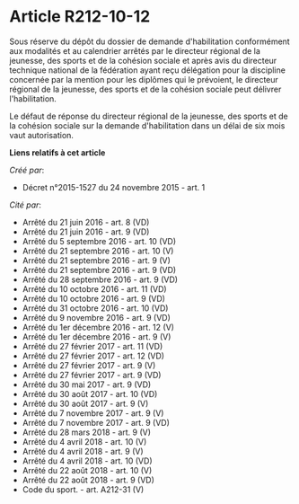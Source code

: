 # Article R212-10-12

Sous réserve du dépôt du dossier de demande d'habilitation conformément aux modalités et au calendrier arrêtés par le
directeur régional de la jeunesse, des sports et de la cohésion sociale et après avis du directeur technique national de la
fédération ayant reçu délégation pour la discipline concernée par la mention pour les diplômes qui le prévoient, le directeur
régional de la jeunesse, des sports et de la cohésion sociale peut délivrer l'habilitation. 

Le défaut de réponse du directeur régional de la jeunesse, des sports et de la cohésion sociale sur la demande d'habilitation
dans un délai de six mois vaut autorisation.

**Liens relatifs à cet article**

_Créé par_:

  - Décret n°2015-1527 du 24 novembre 2015 - art. 1

_Cité par_:

  - Arrêté du 21 juin 2016 - art. 8 (VD)
  - Arrêté du 21 juin 2016 - art. 9 (VD)
  - Arrêté du 5 septembre 2016 - art. 10 (VD)
  - Arrêté du 21 septembre 2016 - art. 10 (V)
  - Arrêté du 21 septembre 2016 - art. 9 (V)
  - Arrêté du 21 septembre 2016 - art. 9 (VD)
  - Arrêté du 28 septembre 2016 - art. 9 (VD)
  - Arrêté du 10 octobre 2016 - art. 11 (VD)
  - Arrêté du 10 octobre 2016 - art. 9 (VD)
  - Arrêté du 31 octobre 2016 - art. 10 (VD)
  - Arrêté du 9 novembre 2016 - art. 9 (VD)
  - Arrêté du 1er décembre 2016 - art. 12 (V)
  - Arrêté du 1er décembre 2016 - art. 9 (V)
  - Arrêté du 27 février 2017 - art. 11 (VD)
  - Arrêté du 27 février 2017 - art. 12 (VD)
  - Arrêté du 27 février 2017 - art. 9 (V)
  - Arrêté du 27 février 2017 - art. 9 (VD)
  - Arrêté du 30 mai 2017 - art. 9 (VD)
  - Arrêté du 30 août 2017 - art. 10 (VD)
  - Arrêté du 30 août 2017 - art. 9 (V)
  - Arrêté du 7 novembre 2017 - art. 9 (V)
  - Arrêté du 7 novembre 2017 - art. 9 (VD)
  - Arrêté du 28 mars 2018 - art. 9 (V)
  - Arrêté du 4 avril 2018 - art. 10 (V)
  - Arrêté du 4 avril 2018 - art. 9 (V)
  - Arrêté du 4 avril 2018 - art. 10 (VD)
  - Arrêté du 22 août 2018 - art. 10 (V)
  - Arrêté du 22 août 2018 - art. 9 (VD)
  - Code du sport. - art. A212-31 (V)

